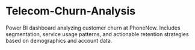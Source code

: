 # Telecom-Churn-Analysis
Power BI dashboard analyzing customer churn at PhoneNow. Includes segmentation, service usage patterns, and actionable retention strategies based on demographics and account data.
